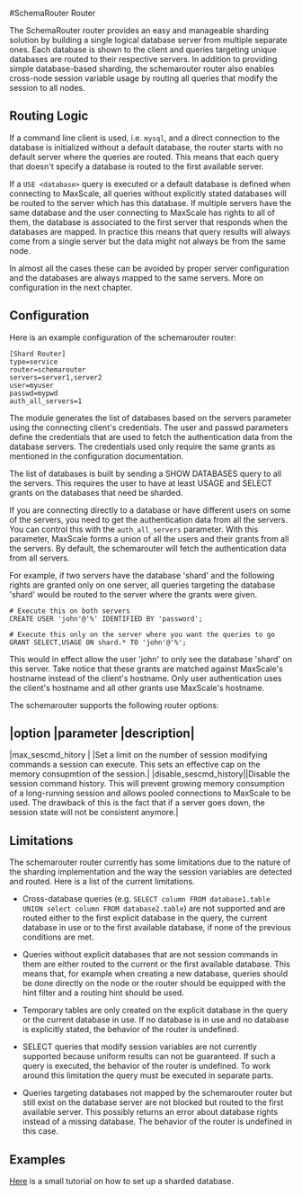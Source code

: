 #SchemaRouter Router

The SchemaRouter router provides an easy and manageable sharding solution by building a single logical database server from multiple separate ones. Each database is shown to the client and queries targeting unique databases are routed to their respective servers. In addition to providing simple database-based sharding, the schemarouter router also enables cross-node session variable usage by routing all queries that modify the session to all nodes.

## Routing Logic

If a command line client is used, i.e. `mysql`, and a direct connection to the database is initialized without a default database, the router starts with no default server where the queries are routed. This means that each query that doesn't specify a database is routed to the first available server.

If a `USE <database>` query is executed or a default database is defined when connecting to MaxScale, all queries without explicitly stated databases will be routed to the server which has this database. If multiple servers have the same database and the user connecting to MaxScale has rights to all of them, the database is associated to the first server that responds when the databases are mapped. In practice this means that query results will always come from a single server but the data might not always be from the same node.

In almost all the cases these can be avoided by proper server configuration and the databases are always mapped to the same servers. More on configuration in the next chapter.

## Configuration

Here is an example configuration of the schemarouter router:

```
[Shard Router]
type=service
router=schemarouter
servers=server1,server2
user=myuser
passwd=mypwd
auth_all_servers=1
```

The module generates the list of databases based on the servers parameter using the connecting client's credentials. The user and passwd parameters define the credentials that are used to fetch the authentication data from the database servers. The credentials used only require the same grants as mentioned in the configuration documentation.

The list of databases is built by sending a SHOW DATABASES query to all the servers. This requires the user to have at least USAGE and SELECT grants on the databases that need be sharded. 

If you are connecting directly to a database or have different users on some of the servers, you need to get the authentication data from all the servers. You can control this with the `auth_all_servers` parameter. With this parameter, MaxScale forms a union of all the users and their grants from all the servers. By default, the schemarouter will fetch the authentication data from all servers.

For example, if two servers have the database 'shard' and the following rights are granted only on one server, all queries targeting the database 'shard' would be routed to the server where the grants were given.

```
# Execute this on both servers
CREATE USER 'john'@'%' IDENTIFIED BY 'password';

# Execute this only on the server where you want the queries to go
GRANT SELECT,USAGE ON shard.* TO 'john'@'%';
```

This would in effect allow the user 'john' to only see the database 'shard' on this server. Take notice that these grants are matched against MaxScale's hostname instead of the client's hostname. Only user authentication uses the client's hostname and all other grants use MaxScale's hostname.

The schemarouter supports the following router options:

|option				|parameter	|description|
---------------------------------------------
|max_sescmd_hitory	|<int>		|Set a limit on the number of session modifying commands a session can execute. This sets an effective cap on the memory consupmtion of the session.|
|disable_sescmd_history|<boolean>|Disable the session command history. This will prevent growing memory consumption of a long-running session and allows pooled connections to MaxScale to be used. The drawback of this is the fact that if a server goes down, the session state will not be consistent anymore.|
## Limitations

The schemarouter router currently has some limitations due to the nature of the sharding implementation and the way the session variables are detected and routed. Here is a list of the current limitations.

- Cross-database queries (e.g. `SELECT column FROM database1.table UNION select column FROM database2.table`) are not supported and are routed either to the first explicit database in the query, the current database in use or to the first available database, if none of the previous conditions are met.

- Queries without explicit databases that are not session commands in them are either routed to the current or the first available database. This means that, for example when creating a new database, queries should be done directly on the node or the router should be equipped with the hint filter and a routing hint should be used.

- Temporary tables are only created on the explicit database in the query or the current database in use. If no database is in use and no database is explicitly stated, the behavior of the router is undefined.

- SELECT queries that modify session variables are not currently supported because uniform results can not be guaranteed. If such a query is executed, the behavior of the router is undefined. To work around this limitation the query must be executed in separate parts.

- Queries targeting databases not mapped by the schemarouter router but still exist on the database server are not blocked but routed to the first available server. This possibly returns an error about database rights instead of a missing database. The behavior of the router is undefined in this case.

## Examples

[Here](../../Tutorials/Simple-Sharding-Tutorial.md) is a small tutorial on how to set up a sharded database.
